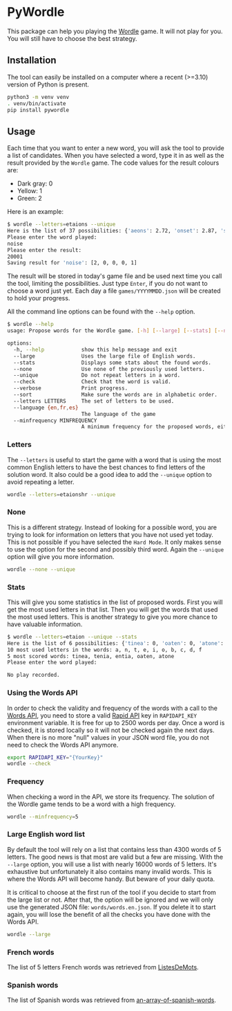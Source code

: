 # PyWordle

This package can help you playing the [Wordle](https://www.powerlanguage.co.uk/wordle/) game. It will not play for you. You will still have to choose the best strategy.

## Installation

The tool can easily be installed on a computer where a recent (>=3.10) version of Python is present.

```bash
python3 -m venv venv
. venv/bin/activate
pip install pywordle
```

## Usage

Each time that you want to enter a new word, you will ask the tool to provide a list of candidates. When you have selected a word, type it in as well as the result provided by the `Wordle` game. The code values for the result colours are:

* Dark gray: 0
* Yellow: 1
* Green: 2

Here is an example:

```bash
$ wordle --letters=etaions --unique
Here is the list of 37 possibilities: {'aeons': 2.72, 'onset': 2.87, 'saint': 4.43, 'tinea': 0, 'oaten': 0, 'antes': 3.17, 'siena': 2.4, 'atone': 3.11, 'tines': 2.7, 'steno': 1.97, 'stoae': 0, 'anise': 2.3, 'taino': 0, 'stain': 3.78, 'stoai': 0, 'notes': 4.36, 'sotie': 0, 'iotas': 2.68, 'tenia': 2.73, 'neats': 3.93, 'nates': 0, 'satin': 3.12, 'etnas': 2.43, 'senti': 1.97, 'antis': 4.33, 'stone': 4.68, 'seton': 1.73, 'tsine': 0, 'entia': 0, 'eosin': 1.74, 'ostia': 1.82, 'tones': 4.27, 'tains': 2.2, 'inset': 1.73, 'noise': 4.6, 'stane': 0, 'stein': 3.38}
Please enter the word played:
noise
Please enter the result:
20001
Saving result for 'noise': [2, 0, 0, 0, 1]
```

The result will be stored in today's game file and be used next time you call the tool, limiting the possibilities. Just type `Enter`, if you do not want to choose a word just yet. Each day a file `games/YYYYMMDD.json` will be created to hold your progress.

All the command line options can be found with the `--help` option.

```bash
$ wordle --help
usage: Propose words for the Wordle game. [-h] [--large] [--stats] [--none] [--unique] [--check] [--verbose] [--letters LETTERS] [--minfrequency MINFREQUENCY]

options:
  -h, --help            show this help message and exit
  --large               Uses the large file of English words.
  --stats               Displays some stats about the found words.
  --none                Use none of the previously used letters.
  --unique              Do not repeat letters in a word.
  --check               Check that the word is valid.
  --verbose             Print progress.
  --sort                Make sure the words are in alphabetic order.
  --letters LETTERS     The set of letters to be used.
  --language {en,fr,es}
                        The language of the game
  --minfrequency MINFREQUENCY
                        A minimum frequency for the proposed words, either 0 (not found) or between 1 and 7.

```

### Letters

The `--letters` is useful to start the game with a word that is using the most common English letters to have the best chances to find letters of the solution word. It also could be a good idea to add the `--unique` option to avoid repeating a letter.

```bash
wordle --letters=etaionshr --unique
```

### None

This is a different strategy. Instead of looking for a possible word, you are trying to look for information on letters that you have not used yet today. This is not possible if you have selected the `Hard Mode`. It only makes sense to use the option for the second and possibly third word. Again the `--unique` option will give you more information.

```bash
wordle --none --unique
```

### Stats

This will give you some statistics in the list of proposed words. First you will get the most used letters in that list. Then you will get the words that used the most used letters. This is another strategy to give you more chance to have valuable information.

```bash
$ wordle --letters=etaion --unique --stats
Here is the list of 6 possibilities: {'tinea': 0, 'oaten': 0, 'atone': 3.11, 'taino': 0, 'tenia': 2.73, 'entia': 0}
10 most used letters in the words: a, n, t, e, i, o, b, c, d, f
5 most scored words: tinea, tenia, entia, oaten, atone
Please enter the word played:

No play recorded.
```

### Using the Words API

In order to check the validity and frequency of the words with a call to the [Words API](https://github.com/dwyl/english-words), you need to store a valid [Rapid API](https://rapidapi.com) key in `RAPIDAPI_KEY` environment variable. It is free for up to 2500 words per day. Once a word is checked, it is stored locally so it will not be checked again the next days. When there is no more "null" values in your JSON word file, you do not need to check the Words API anymore.

```bash
export RAPIDAPI_KEY="{YourKey}"
wordle --check
```

### Frequency

When checking a word in the API, we store its frequency. The solution of the Wordle game tends to be a word with a high frequency.

```bash
wordle --minfrequency=5
```

### Large English word list

By default the tool will rely on a list that contains less than 4300 words of 5 letters. The good news is that most are valid but a few are missing. With the `--large` option, you will use a list with nearly 16000 words of 5 letters. It's exhaustive but unfortunately it also contains many invalid words. This is where the Words API will become handy. But beware of your daily quota.

It is critical to choose at the first run of the tool if you decide to start from the large list or not. After that, the option will be ignored and we will only use the generated JSON file: `words/words.en.json`. If you delete it to start again, you will lose the benefit of all the checks you have done with the Words API.

```bash
wordle --large
```

### French words

The list of 5 letters French words was retrieved from [ListesDeMots](https://www.listesdemots.net/mots5lettres.htm).

### Spanish words

The list of Spanish words was retrieved from [an-array-of-spanish-words](https://github.com/words/an-array-of-spanish-words/blob/master/index.json).
